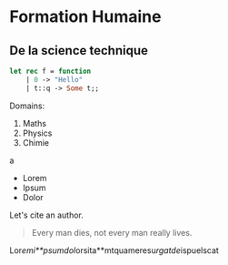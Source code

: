 # Formation Humaine

## De la science technique

```OCaml
let rec f = function
    | 0 -> "Hello"
    | t::q -> Some t;;
```

Domains:
 1. Maths
 2. Physics
 3. Chimie

a
 - Lorem 
 - Ipsum
 - Dolor 

Let's cite an author.
> Every man dies, 
> not every man really lives.



<style>
  >  **hello**
</style>

Lor*emi**psumdol*orsita**mtquameresu*rgatde*ispuelscat